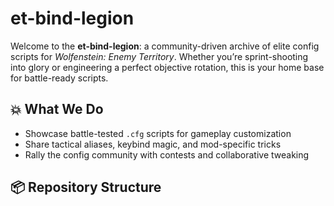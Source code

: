 # et-bind-legion

Welcome to the **et-bind-legion**: a community-driven archive of elite config scripts for *Wolfenstein: Enemy Territory*. Whether you’re sprint-shooting into glory or engineering a perfect objective rotation, this is your home base for battle-ready scripts.

## 💥 What We Do
- Showcase battle-tested `.cfg` scripts for gameplay customization
- Share tactical aliases, keybind magic, and mod-specific tricks
- Rally the config community with contests and collaborative tweaking

## 📦 Repository Structure
